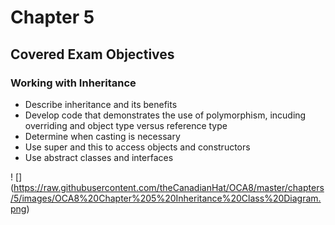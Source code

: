 # Chapter 5
## Covered Exam Objectives
### Working with Inheritance
- Describe inheritance and its benefits
- Develop code that demonstrates the use of polymorphism, incuding overriding and object type versus reference type
- Determine when casting is necessary
- Use super and this to access objects and constructors
- Use abstract classes and interfaces

! [] (https://raw.githubusercontent.com/theCanadianHat/OCA8/master/chapters/5/images/OCA8%20Chapter%205%20Inheritance%20Class%20Diagram.png)
